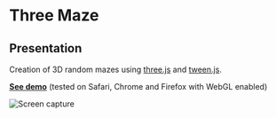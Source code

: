 Three Maze
==========

## Presentation

Creation of 3D random mazes using [three.js](http://threejs.org/) and [tween.js](https://github.com/sole/tween.js/).

**[See demo](http://johansatge.github.io/three-maze/)** (tested on Safari, Chrome and Firefox with WebGL enabled)

![Screen capture](https://raw.github.com/johansatge/three-maze/master/screenshot.png)
